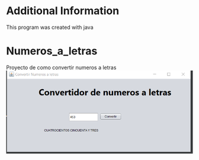 # Additional Information
This program was created with java 

# Numeros_a_letras
Proyecto de como convertir numeros a letras 
![](https://github.com/FapCod/Numeros_a_letras/blob/master/numerosaletras.PNG)
